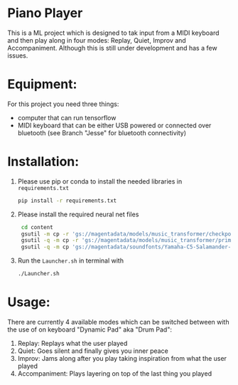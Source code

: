 # Piano Player
This is a ML project which is designed to tak input from a MIDI keyboard and then play along in four modes: Replay, Quiet, Improv and Accompaniment. Although this is still under development and has a few issues.

# Equipment:
For this project you need three things:
* computer that can run tensorflow
* MIDI keyboard that can be either USB powered or connected over bluetooth (see Branch "Jesse" for bluetooth connectivity)

# Installation:
1. Please use pip or conda to install the needed libraries in `requirements.txt`
   ```bash
   pip install -r requirements.txt
   ```
   
2. Please install the required neural net files
   ```bash
    cd content
    gsutil -m cp -r 'gs://magentadata/models/music_transformer/checkpoints/*' .
    gsutil -q -m cp -r 'gs://magentadata/models/music_transformer/primers/*' .
    gsutil -q -m cp 'gs://magentadata/soundfonts/Yamaha-C5-Salamander-JNv5.1.sf2' .
    ```
3. Run the `Launcher.sh` in terminal with
    ```bash
    ./Launcher.sh 
    ```

# Usage:
There are currently 4 available modes which can be switched between with the use of on keyboard "Dynamic Pad" aka "Drum Pad":
1. Replay: Replays what the user played
2. Quiet: Goes silent and finally gives you inner peace
3. Improv: Jams along after you play taking inspiration from what the user played
4. Accompaniment: Plays layering on top of the last thing you played

